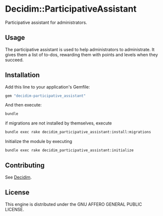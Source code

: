 # Decidim::ParticipativeAssistant

Participative assistant for administrators.

## Usage

The participative assistant is used to help administrators to administrate.
It gives them a list of to-dos, rewarding them with points and levels when they succeed.

## Installation

Add this line to your application's Gemfile:

```ruby
gem "decidim-participative_assistant"
```

And then execute:

```bash
bundle
```

if migrations are not installed by themselves, execute

```bash
bundle exec rake decidim_participative_assistant:install:migrations
```
 
Initialize the module by executing
```bash
bundle exec rake decidim_participative_assistant:initialize
```

## Contributing

See [Decidim](https://github.com/decidim/decidim).

## License

This engine is distributed under the GNU AFFERO GENERAL PUBLIC LICENSE.
